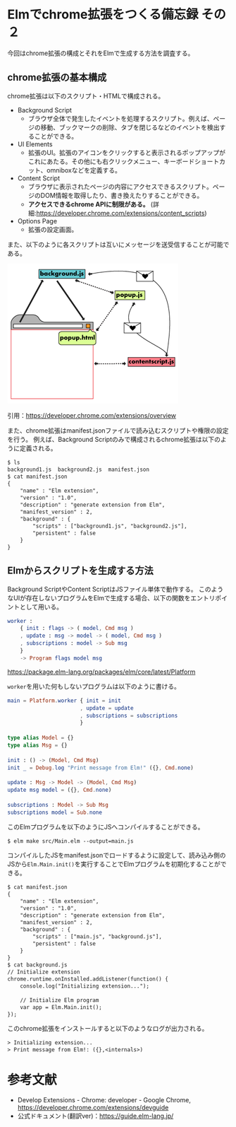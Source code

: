 # Elmでchrome拡張をつくる備忘録 その２

今回はchrome拡張の構成とそれをElmで生成する方法を調査する。

## chrome拡張の基本構成

chrome拡張は以下のスクリプト・HTMLで構成される。

- Background Script
  - ブラウザ全体で発生したイベントを処理するスクリプト。例えば、ページの移動、ブックマークの削除、タブを閉じるなどのイベントを検出することができる。
- UI Elements
  - 拡張のUI。拡張のアイコンをクリックすると表示されるポップアップがこれにあたる。その他にも右クリックメニュー、キーボードショートカット、omniboxなどを定義する。
- Content Script
  - ブラウザに表示されたページの内容にアクセスできるスクリプト。ページのDOM情報を取得したり、書き換えたりすることができる。
  - **アクセスできるchrome APIに制限がある。** (詳細:https://developer.chrome.com/extensions/content_scripts)
- Options Page
  - 拡張の設定画面。

また、以下のように各スクリプトは互いにメッセージを送受信することが可能である。

![](./img/messagingarc.png)

引用：https://developer.chrome.com/extensions/overview


また、chrome拡張はmanifest.jsonファイルで読み込むスクリプトや権限の設定を行う。
例えば、Background Scriptのみで構成されるchrome拡張は以下のように定義される。

```shell
$ ls
background1.js  background2.js  manifest.json
$ cat manifest.json
{
    "name" : "Elm extension",
    "version" : "1.0",
    "description" : "generate extension from Elm",
    "manifest_version" : 2,
    "background" : {
        "scripts" : ["background1.js", "background2.js"],
        "persistent" : false
    }
}
```

## Elmからスクリプトを生成する方法

Background ScriptやContent ScriptはJSファイル単体で動作する。
このようなUIが存在しないプログラムをElmで生成する場合、以下の関数をエントリポイントとして用いる。

```elm
worker :
    { init : flags -> ( model, Cmd msg )
    , update : msg -> model -> ( model, Cmd msg )
    , subscriptions : model -> Sub msg
    }
    -> Program flags model msg
```

https://package.elm-lang.org/packages/elm/core/latest/Platform

`worker`を用いた何もしないプログラムは以下のように書ける。

```elm
main = Platform.worker { init = init
                       , update = update
                       , subscriptions = subscriptions
                       }

type alias Model = {}
type alias Msg = {}

init : () -> (Model, Cmd Msg)
init _ = Debug.log "Print message from Elm!" ({}, Cmd.none)

update : Msg -> Model -> (Model, Cmd Msg)
update msg model = ({}, Cmd.none)

subscriptions : Model -> Sub Msg
subscriptions model = Sub.none
```

このElmプログラムを以下のようにJSへコンパイルすることができる。

```shell
$ elm make src/Main.elm --output=main.js
```

コンパイルしたJSをmanifest.jsonでロードするように設定して、読み込み側のJSから`Elm.Main.init()`を実行することでElmプログラムを初期化することができる。

```shell
$ cat manifest.json 
{
    "name" : "Elm extension",
    "version" : "1.0",
    "description" : "generate extension from Elm",
    "manifest_version" : 2,
    "background" : {
        "scripts" : ["main.js", "background.js"],
        "persistent" : false
    }
}
$ cat background.js 
// Initialize extension
chrome.runtime.onInstalled.addListener(function() {
    console.log("Initializing extension...");

    // Initialize Elm program
    var app = Elm.Main.init();
});
```

このchrome拡張をインストールすると以下のようなログが出力される。

```
> Initializing extension...
> Print message from Elm!: ({},<internals>)
```

# 参考文献
- Develop Extensions - Chrome: developer - Google Chrome, https://developer.chrome.com/extensions/devguide
- 公式ドキュメント(翻訳ver)：https://guide.elm-lang.jp/

